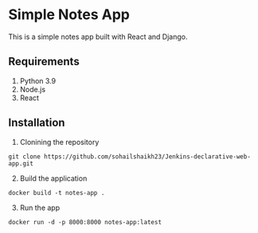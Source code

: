 # Simple Notes App
This is a simple notes app built with React and Django.

## Requirements
1. Python 3.9
2. Node.js
3. React

## Installation
1. Clonining the repository
```
git clone https://github.com/sohailshaikh23/Jenkins-declarative-web-app.git
```

2. Build the application
```
docker build -t notes-app .
```

3. Run the app
```
docker run -d -p 8000:8000 notes-app:latest
```
